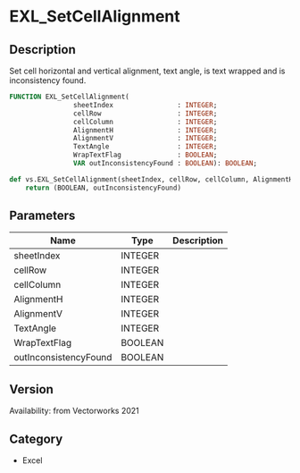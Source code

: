 # EXL_SetCellAlignment

## Description
Set cell horizontal and vertical alignment, text angle, is text wrapped and is inconsistency found.

```pascal
FUNCTION EXL_SetCellAlignment(
				sheetIndex                : INTEGER;
				cellRow                   : INTEGER;
				cellColumn                : INTEGER;
				AlignmentH                : INTEGER;
				AlignmentV                : INTEGER;
				TextAngle                 : INTEGER;
				WrapTextFlag              : BOOLEAN;
				VAR outInconsistencyFound : BOOLEAN): BOOLEAN;
```

```python
def vs.EXL_SetCellAlignment(sheetIndex, cellRow, cellColumn, AlignmentH, AlignmentV, TextAngle, WrapTextFlag):
    return (BOOLEAN, outInconsistencyFound)
```

## Parameters
|Name|Type|Description|
|---|---|---|
|sheetIndex|INTEGER|   |
|cellRow|INTEGER|   |
|cellColumn|INTEGER|   |
|AlignmentH|INTEGER|   |
|AlignmentV|INTEGER|   |
|TextAngle|INTEGER|   |
|WrapTextFlag|BOOLEAN|   |
|outInconsistencyFound|BOOLEAN|   |

## Version
Availability: from Vectorworks 2021

## Category
* Excel

